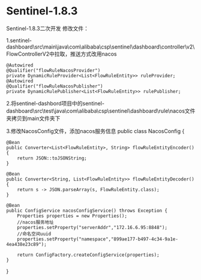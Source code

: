 # Sentinel-1.8.3
Sentinel-1.8.3二次开发
修改文件：

1.sentinel-dashboard\src\main\java\com\alibaba\csp\sentinel\dashboard\controller\v2\FlowControllerV2中拉取，推送方式改用nacos

    @Autowired
    @Qualifier("flowRuleNacosProvider")
    private DynamicRuleProvider<List<FlowRuleEntity>> ruleProvider;
    @Autowired
    @Qualifier("flowRuleNacosPublisher")
    private DynamicRulePublisher<List<FlowRuleEntity>> rulePublisher;
2.将sentinel-dashbord项目中的sentinel-dashboard\src\test\java\com\alibaba\csp\sentinel\dashboard\rule\nacos文件夹拷贝到main文件夹下

3.修改NacosConfig文件，添加nacos服务信息
public class NacosConfig {

    @Bean
    public Converter<List<FlowRuleEntity>, String> flowRuleEntityEncoder() {
        return JSON::toJSONString;
    }

    @Bean
    public Converter<String, List<FlowRuleEntity>> flowRuleEntityDecoder() {
        return s -> JSON.parseArray(s, FlowRuleEntity.class);
    }

    @Bean
    public ConfigService nacosConfigService() throws Exception {
        Properties properties = new Properties();
        //nacos服务地址
        properties.setProperty("serverAddr","172.16.6.95:8848");
        //命名空间uuid
        properties.setProperty("namespace","899ae177-b497-4c34-9a1e-4ea438e23c89");

        return ConfigFactory.createConfigService(properties);
    }
}
